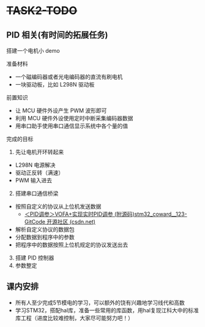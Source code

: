 # ~~TASK2-TODO~~
## PID 相关(有时间的拓展任务)

搭建一个电机小 demo

准备材料
- 一个磁编码器或者光电编码器的直流有刷电机
- 一块驱动板，比如 L298N 驱动板

前置知识
- 让 MCU 硬件外设产生 PWM 波形即可
- 利用 MCU 硬件外设使用定时中断采集编码器数据
- 用串口助手使用串口通信显示系统中各个量的值

完成的目标
1. 先让电机开环转起来
  - L298N 电源解决
  - 驱动正反转（满速）
  - PWM 输入进去
2. 搭建串口通信桥梁
  - 按照自定义的协议从上位机发送数据
	  - [＜PID调参＞VOFA+实现实时PID调参 (附源码)stm32_coward__123-GitCode 开源社区 (csdn.net)](https://gitcode.csdn.net/6627646316ca5020cb589c0f.html?dp_token=eyJ0eXAiOiJKV1QiLCJhbGciOiJIUzI1NiJ9.eyJpZCI6MzgxNjQ0MSwiZXhwIjoxNzI0MjMwMzM2LCJpYXQiOjE3MjM2MjU1MzYsInVzZXJuYW1lIjoiWVl1ZV8ifQ.n9yCyH3C-MWA2fG4kDGbu-rUqfqZaC3P5l1b3sdtLr0)
  - 解析自定义协议的数据包
  - 分配数据到程序中的参数
  - 把程序中的数据按照上位机规定的协议发送出去
3. 搭建 PID 控制器
4. 参数整定

## 课内安排

- 所有人至少完成5节模电的学习，可以额外的饶有兴趣地学习线代和高数
- 学习STM32，搭配hal库，准备一些常用的库函数，用hal复现江科大中的标准库工程（进度比较难控制，大家尽可能努力吧！）
